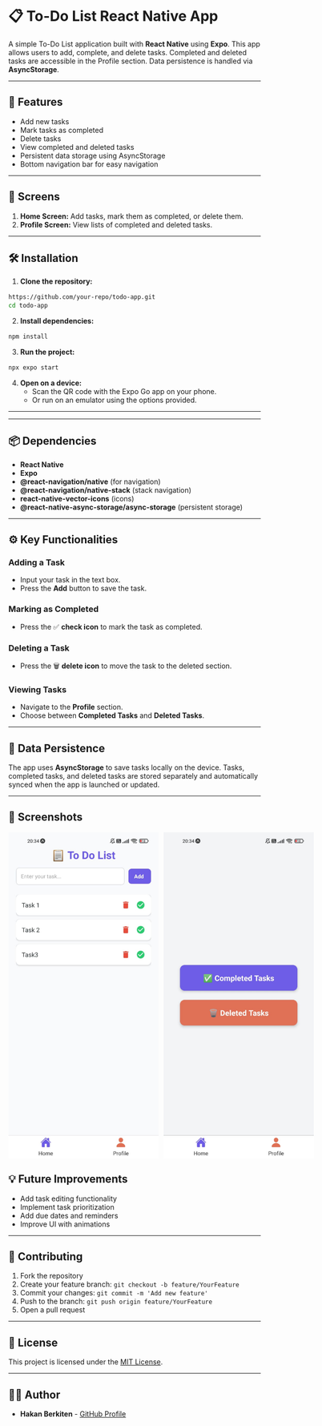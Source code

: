 # 📋 To-Do List React Native App

A simple To-Do List application built with **React Native** using **Expo**. This app allows users to add, complete, and delete tasks. Completed and deleted tasks are accessible in the Profile section. Data persistence is handled via **AsyncStorage**.

---

## 🚀 Features

- Add new tasks
- Mark tasks as completed
- Delete tasks
- View completed and deleted tasks
- Persistent data storage using AsyncStorage
- Bottom navigation bar for easy navigation

---

## 📱 Screens

1. **Home Screen:** Add tasks, mark them as completed, or delete them.
2. **Profile Screen:** View lists of completed and deleted tasks.

---

## 🛠️ Installation

1. **Clone the repository:**

```bash
https://github.com/your-repo/todo-app.git
cd todo-app
```

2. **Install dependencies:**

```bash
npm install
```

3. **Run the project:**

```bash
npx expo start
```

4. **Open on a device:**
   - Scan the QR code with the Expo Go app on your phone.
   - Or run on an emulator using the options provided.

---



---

## 📦 Dependencies

- **React Native**
- **Expo**
- **@react-navigation/native** (for navigation)
- **@react-navigation/native-stack** (stack navigation)
- **react-native-vector-icons** (icons)
- **@react-native-async-storage/async-storage** (persistent storage)

---

## ⚙️ Key Functionalities

### Adding a Task
- Input your task in the text box.
- Press the **Add** button to save the task.

### Marking as Completed
- Press the ✅ **check icon** to mark the task as completed.

### Deleting a Task
- Press the 🗑️ **delete icon** to move the task to the deleted section.

### Viewing Tasks
- Navigate to the **Profile** section.
- Choose between **Completed Tasks** and **Deleted Tasks**.

---

## 💾 Data Persistence

The app uses **AsyncStorage** to save tasks locally on the device. Tasks, completed tasks, and deleted tasks are stored separately and automatically synced when the app is launched or updated.

---
## 📸 Screenshots

<div style="display: flex; gap: 10px;">
  <img src="home-page.jpg" alt="Home Page" width="300" />
  <img src="profile-page.jpg" alt="Profile Page" width="300" />
</div>






## 💡 Future Improvements

- Add task editing functionality
- Implement task prioritization
- Add due dates and reminders
- Improve UI with animations

---

## 🤝 Contributing

1. Fork the repository
2. Create your feature branch: `git checkout -b feature/YourFeature`
3. Commit your changes: `git commit -m 'Add new feature'`
4. Push to the branch: `git push origin feature/YourFeature`
5. Open a pull request

---

## 📄 License

This project is licensed under the [MIT License](LICENSE).

---

## 🙋‍♂️ Author

- **Hakan Berkiten** - [GitHub Profile](https://github.com/hakanberkiten)
